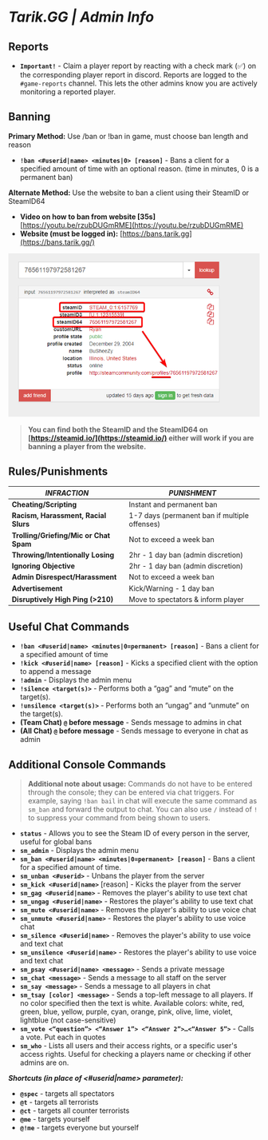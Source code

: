 # ***Tarik.GG | Admin Info***

## **Reports**

- **`Important!`** - Claim a player report by reacting with a check mark (✅) on the corresponding player report in discord. Reports are logged to the `#game-reports` channel. This lets the other admins know you are actively monitoring a reported player.

## **Banning**

**Primary Method:** Use /ban or !ban in game, must choose ban length and reason

- **`!ban <#userid|name> <minutes|0> [reason]`** - Bans a client for a specified amount of time with an optional reason. (time in minutes, 0 is a permanent ban)

**Alternate Method:** Use the website to ban a client using their SteamID or SteamID64

- **Video on how to ban from website [35s]** [https://youtu.be/rzubDUGmRME](https://youtu.be/rzubDUGmRME)
- **Website (must be logged in):** [https://bans.tarik.gg](https://bans.tarik.gg/)

![Example of SteamID's](imgs/steamid_example.png)
>**You can find both the SteamID and the SteamID64 on [https://steamid.io/](https://steamid.io/) either will work if you are banning a player from the website.**

## **Rules/Punishments**

| *INFRACTION* | *PUNISHMENT* |
|--|--|
| **Cheating/Scripting** | Instant and permanent ban |
| **Racism, Harassment, Racial Slurs** | 1-7 days (permanent ban if multiple offenses) |
| **Trolling/Griefing/Mic or Chat Spam** | Not to exceed a week ban |
| **Throwing/Intentionally Losing** | 2hr - 1 day ban (admin discretion) |
| **Ignoring Objective** | 2hr - 1 day ban (admin discretion) |
| **Admin Disrespect/Harassment** | Not to exceed a week ban |
| **Advertisement** | Kick/Warning - 1 day ban |
| **Disruptively High Ping (>210)** | Move to spectators & inform player |

## **Useful Chat Commands**

- **`!ban <#userid|name> <minutes|0=permanent> [reason]`** - Bans a client for a specified amount of time
- **`!kick <#userid|name> [reason]`** - Kicks a specified client with the option to append a message
- **`!admin`** - Displays the admin menu
- **`!silence <target(s)>`** - Performs both a “gag” and “mute” on the target(s).
- **`!unsilence <target(s)>`** - Performs both an “ungag” and “unmute” on the target(s).
- **(Team Chat) `@` before message** - Sends message to admins in chat
- **(All Chat) `@` before message** - Sends message to everyone in chat as admin

## **Additional Console Commands**

>**Additional note about usage:** Commands do not have to be entered through the console; they can be entered via chat triggers. For example, saying `!ban bail` in chat will execute the same command as `sm_ban` and forward the output to chat. You can also use `/` instead of `!` to suppress your command from being shown to users.

- **`status`** - Allows you to see the Steam ID of every person in the server, useful for global bans
- **`sm_admin`** - Displays the admin menu
- **`sm_ban <#userid|name> <minutes|0=permanent> [reason]`** - Bans a client for a specified amount of time.
- **`sm_unban <#userid>`** - Unbans the player from the server
- **`sm_kick <#userid|name>`** [reason] - Kicks the player from the server
- **`sm_gag <#userid|name>`** - Removes the player's ability to use text chat
- **`sm_ungag <#userid|name>`** - Restores the player's ability to use text chat
- **`sm_mute <#userid|name>`** - Removes the player's ability to use voice chat
- **`sm_unmute <#userid|name>`** - Restores the player's ability to use voice chat
- **`sm_silence <#userid|name>`** - Removes the player's ability to use voice and text chat
- **`sm_unsilence <#userid|name>`** - Restores the player's ability to use voice and text chat
- **`sm_psay <#userid|name> <message>`** - Sends a private message
- **`sm_chat <message>`** - Sends a message to all staff on the server
- **`sm_say <message>`** - Sends a message to all players in chat
- **`sm_tsay [color] <message>`** - Sends a top-left message to all players. If no color specified then the text is white. Available colors: white, red, green, blue, yellow, purple, cyan, orange, pink, olive, lime, violet, lightblue (not case-sensitive)
- **`sm_vote <“question”> <“Answer 1”> <“Answer 2”>…<“Answer 5”>`** - Calls a vote. Put each in quotes
- **`sm_who`** - Lists all users and their access rights, or a specific user's access rights. Useful for checking a players name or checking if other admins are on.

***Shortcuts (in place of <#userid|name> parameter):***

- **`@spec`** - targets all spectators
- **`@t`** - targets all terrorists
- **`@ct`** - targets all counter terrorists
- **`@me`** - targets yourself
- **`@!me`** - targets everyone but yourself
